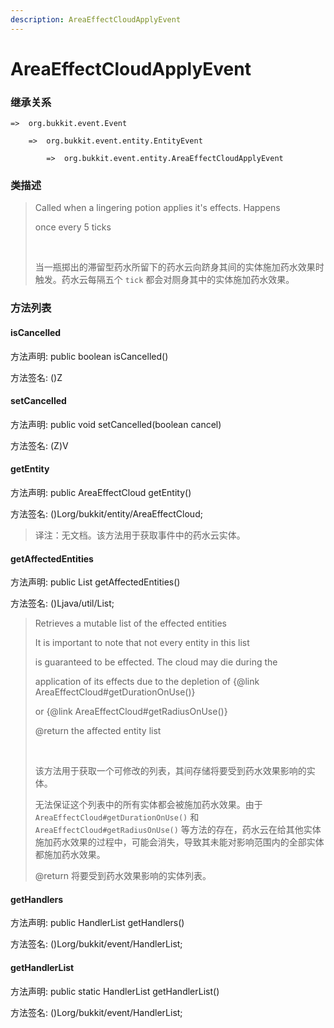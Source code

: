 ```yaml
---
description: AreaEffectCloudApplyEvent
---
```


# AreaEffectCloudApplyEvent

### 继承关系

    =>  org.bukkit.event.Event

        =>  org.bukkit.event.entity.EntityEvent

            =>  org.bukkit.event.entity.AreaEffectCloudApplyEvent

### 类描述

> Called when a lingering potion applies it's effects. Happens
> 
> once every 5 ticks
> 
> <br>
> 
> 当一瓶掷出的滞留型药水所留下的药水云向跻身其间的实体施加药水效果时触发。药水云每隔五个 `tick` 都会对厕身其中的实体施加药水效果。

### 方法列表

#### isCancelled

方法声明: public boolean isCancelled()

方法签名: ()Z

#### setCancelled

方法声明: public void setCancelled(boolean cancel)

方法签名: (Z)V

#### getEntity

方法声明: public AreaEffectCloud getEntity()

方法签名: ()Lorg/bukkit/entity/AreaEffectCloud;

> 译注：无文档。该方法用于获取事件中的药水云实体。

#### getAffectedEntities

方法声明: public List<LivingEntity> getAffectedEntities()

方法签名: ()Ljava/util/List;

> Retrieves a mutable list of the effected entities
> 
> It is important to note that not every entity in this list
> 
> is guaranteed to be effected.  The cloud may die during the
> 
> application of its effects due to the depletion of {@link AreaEffectCloud#getDurationOnUse()}
> 
> or {@link AreaEffectCloud#getRadiusOnUse()}
> 
> @return the affected entity list
> 
> <br>
> 
> 该方法用于获取一个可修改的列表，其间存储将要受到药水效果影响的实体。
> 
> 无法保证这个列表中的所有实体都会被施加药水效果。由于 `AreaEffectCloud#getDurationOnUse()` 和 `AreaEffectCloud#getRadiusOnUse()` 等方法的存在，药水云在给其他实体施加药水效果的过程中，可能会消失，导致其未能对影响范围内的全部实体都施加药水效果。
> 
> @return 将要受到药水效果影响的实体列表。

#### getHandlers

方法声明: public HandlerList getHandlers()

方法签名: ()Lorg/bukkit/event/HandlerList;

#### getHandlerList

方法声明: public static HandlerList getHandlerList()

方法签名: ()Lorg/bukkit/event/HandlerList;